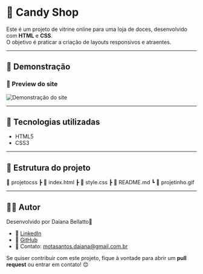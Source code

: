 # 🍬 Candy Shop

Este é um projeto de vitrine online para uma loja de doces, desenvolvido com **HTML** e **CSS**.  
O objetivo é praticar a criação de layouts responsivos e atraentes.

---

## 📸 Demonstração

### 🎥 Preview do site
![Demonstração do site](./projetinho.gif)

---

## 🚀 Tecnologias utilizadas
- HTML5
- CSS3

---

## 📂 Estrutura do projeto
📂 projetocss
 ┣ 📄 index.html
 ┣ 📄 style.css
 ┣ 📄 README.md
 ┗ 📄 projetinho.gif

---

## 👩‍💻 Autor

Desenvolvido por  Daiana Bellatto🚀 
- 💼 [LinkedIn](https://www.linkedin.com/in/daiana-bellatto/)  
- 🐙 [GitHub](https://github.com/DayBellatto)  
- 📧 Contato: motasantos.daiana@gmail.com.br 

Se quiser contribuir com este projeto, fique à vontade para abrir um **pull request** ou entrar em contato! 😊

